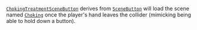 [```ChokingTreatmentSceneButton```](https://github.com/CMotley8/First-Aid-Training/blob/d1d3a9e8d2c5cebfae482eee766b5b282edbddc4/Assets/Scripts/Menu%20Button%20Scripts/ChokingTreatmentSceneButton.cs) derives from [```SceneButton```](Scene-Button) will load the scene named [```Choking```](https://github.com/CMotley8/First-Aid-Training/blob/d1d3a9e8d2c5cebfae482eee766b5b282edbddc4/Assets/Scenes/Choking.unity)  once the player's hand leaves the collider (mimicking being able to hold down a button).